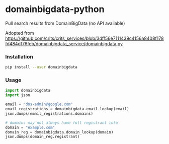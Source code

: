 # domainbigdata-python
Pull search results from DomainBigData (no API available)

Adopted from https://github.com/crits/crits_services/blob/3dff56e7111439c4156a8408f178fd484df76feb/domainbigdata_service/domainbigdata.py

### Installation
```sh
pip install --user domainbigdata
```

### Usage
```python
import domainbigdata
import json

email = "dns-admin@google.com"
email_registrations = domainbigdata.email_lookup(email)
json.dumps(email_registrations.domains)

# domains may not always have full registrant info
domain = "example.com"
domain_reg = domainbigdata.domain_lookup(domain)
json.dumps(domain_reg.registrant)
```
